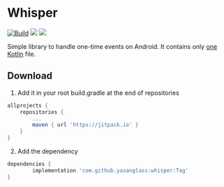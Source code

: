 # Whisper

[![Build](https://github.com/yasanglass/whisper/workflows/Build/badge.svg)](https://github.com/yasanglass/whisper/actions/workflows/build.yml)
[![](https://jitpack.io/v/yasanglass/whisper.svg)](https://jitpack.io/#yasanglass/whisper)
[![](https://jitpack.io/v/yasanglass/whisper/month.svg)](https://jitpack.io/#yasanglass/whisper)

Simple library to handle one-time events on Android. It contains only [one Kotlin](https://github.com/yasanglass/whisper/blob/main/whisper/src/main/kotlin/glass/yasan/whisper/WhisperViewModel.kt) file.

## Download

1. Add it in your root build.gradle at the end of repositories

```groovy
allprojects {
	repositories {
		...
		maven { url 'https://jitpack.io' }
	}
}
```

2. Add the dependency

```groovy
dependencies {
		implementation 'com.github.yasanglass:whisper:Tag'
}
```